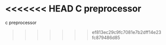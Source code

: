 <<<<<<< HEAD
C preprocessor
=======
c preprocessor
>>>>>>> ef813ec29c9fc7081e7b2dff14e23fc879486d85
